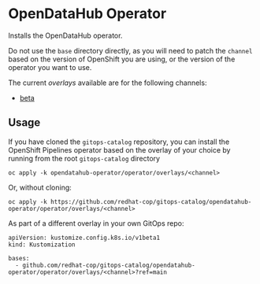 # OpenDataHub Operator

Installs the OpenDataHub operator.

Do not use the `base` directory directly, as you will need to patch the `channel` based on the version of OpenShift you are using, or the version of the operator you want to use.

The current *overlays* available are for the following channels:
* [beta](operator/overlays/beta)

## Usage

If you have cloned the `gitops-catalog` repository, you can install the OpenShift Pipelines operator based on the overlay of your choice by running from the root `gitops-catalog` directory

```
oc apply -k opendatahub-operator/operator/overlays/<channel>
```

Or, without cloning:

```
oc apply -k https://github.com/redhat-cop/gitops-catalog/opendatahub-operator/operator/overlays/<channel>
```

As part of a different overlay in your own GitOps repo:

```
apiVersion: kustomize.config.k8s.io/v1beta1
kind: Kustomization

bases:
  - github.com/redhat-cop/gitops-catalog/opendatahub-operator/operator/overlays/<channel>?ref=main
```